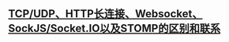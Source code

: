 ## [TCP/UDP、HTTP长连接、Websocket、SockJS/Socket.IO以及STOMP的区别和联系](https://blog.csdn.net/qq_32331073/article/details/82665419)

